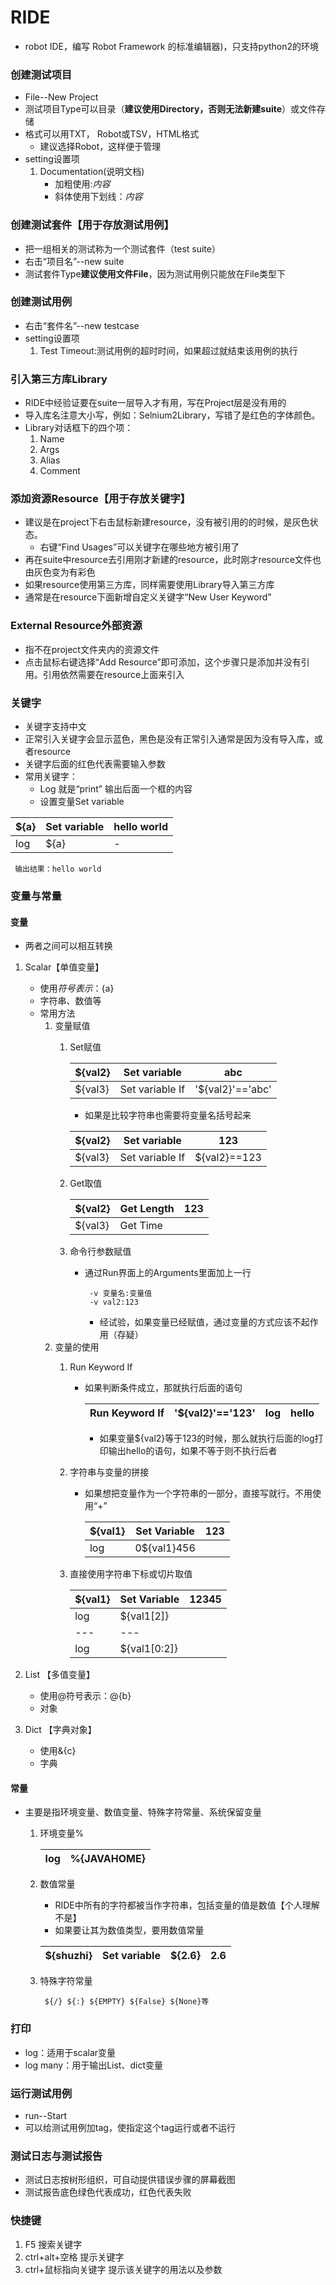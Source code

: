 # RIDE
* robot IDE，编写 Robot Framework 的标准编辑器)，只支持python2的环境
### 创建测试项目
* File--New Project
* 测试项目Type可以目录（**建议使用Directory，否则无法新建suite**）或文件存储
* 格式可以用TXT， Robot或TSV，HTML格式
  * 建议选择Robot，这样便于管理
* setting设置项
  1. Documentation(说明文档)
     * 加粗使用:*内容*
     * 斜体使用下划线：_内容_	 
  
### 创建测试套件【用于存放测试用例】
* 把一组相关的测试称为一个测试套件（test suite）  
* 右击“项目名”--new suite
* 测试套件Type**建议使用文件File**，因为测试用例只能放在File类型下

### 创建测试用例
* 右击“套件名”--new testcase
* setting设置项
  1. Test Timeout:测试用例的超时时间，如果超过就结束该用例的执行
  
### 引入第三方库Library
* RIDE中经验证要在suite一层导入才有用，写在Project层是没有用的
* 导入库名注意大小写，例如：Selnium2Library，写错了是红色的字体颜色。
* Library对话框下的四个项：
  1. Name
  2. Args
  3. Alias
  4. Comment

### 添加资源Resource【用于存放关键字】
* 建议是在project下右击鼠标新建resource，没有被引用的的时候，是灰色状态。
  * 右键“Find Usages”可以关键字在哪些地方被引用了
* 再在suite中resource去引用刚才新建的resource，此时刚才resource文件也由灰色变为有彩色
* 如果resource使用第三方库，同样需要使用Library导入第三方库
* 通常是在resource下面新增自定义关键字“New User Keyword”

### External Resource外部资源
* 指不在project文件夹内的资源文件
* 点击鼠标右键选择“Add Resource”即可添加，这个步骤只是添加并没有引用。引用依然需要在resource上面来引入   

### 关键字
* 关键字支持中文
* 正常引入关键字会显示蓝色，黑色是没有正常引入通常是因为没有导入库，或者resource
* 关键字后面的红色代表需要输入参数
* 常用关键字：
  * Log 就是“print” 输出后面一个框的内容
  * 设置变量Set variable

|  ${a} |Set variable|hello world|
|---|---|---|
|  log |${a} |-|

  ```
   输出结果：hello world
  ```

### 变量与常量
#### 变量
* 两者之间可以相互转换
1. Scalar【单值变量】
   * 使用$符号表示：${a}
   * 字符串、数值等
   * 常用方法
      1. 变量赋值
		  1. Set赋值
			 
			   |  ${val2} |Set variable|abc|
			   |---|---|---|
			   |  ${val3} |Set variable If |'${val2}'=='abc'| yes|no|
			   * 如果是比较字符串也需要将变量名括号起来
			 
			 
			   |  ${val2} |Set variable|123|
			   |---|---|---|
			   |  ${val3} |Set variable If |${val2}==123| yes|no|
			 
		  2. Get取值
			 
			   |  ${val2} |Get Length|123|
			   |---|---|---|
			   |  ${val3} |Get Time|
			 		
		  3. 命令行参数赋值
		     * 通过Run界面上的Arguments里面加上一行
               ```
			    -v 变量名:变量值
				-v val2:123
			   ```						   
		       * 经试验，如果变量已经赋值，通过变量的方式应该不起作用（存疑）
	  2. 变量的使用
         1. Run Keyword If
		    * 如果判断条件成立，那就执行后面的语句
			
               |  Run Keyword If |'${val2}'=='123'|log|hello|
			   |---|---|---|---|
			   
			   * 如果变量${val2}等于123的时候，那么就执行后面的log打印输出hello的语句，如果不等于则不执行后者
         2. 字符串与变量的拼接
             * 如果想把变量作为一个字符串的一部分，直接写就行。不用使用“+”
			 
               | ${val1}|Set Variable|123|
			   |---|---|---|   
			   |log|0${val1}456|
		 3. 直接使用字符串下标或切片取值
		 
               |${val1}|Set Variable|12345|
			   |---|---|---|
               |log|${val1[2]}|
			   |---|---|
               | log|${val1[0:2]}|	 
			   
         	  
2. List 【多值变量】 
   * 使用@符号表示：@{b}
   * 对象
3. Dict 【字典对象】
   * 使用&{c}
   * 字典
#### 常量
* 主要是指环境变量、数值变量、特殊字符常量、系统保留变量
  1. 环境变量%
     
	   |  log |%{JAVAHOME}|
	   |---|---|
	   
	 
  2. 数值常量
     * RIDE中所有的字符都被当作字符串，包括变量的值是数值【个人理解不是】
	 * 如果要让其为数值类型，要用数值常量
     
	  |  ${shuzhi} |Set variable|${2.6}|2.6|
	  |---|---|---|---|
    
     
  3. 特殊字符常量
     ```
	  ${/} ${:} ${EMPTY} ${False} ${None}等
	 ```  
   
### 打印
* log：适用于scalar变量
* log many：用于输出List、dict变量
   
### 运行测试用例
* run--Start
* 可以给测试用例加tag，使指定这个tag运行或者不运行

### 测试日志与测试报告
* 测试日志按树形组织，可自动提供错误步骤的屏幕截图
* 测试报告底色绿色代表成功，红色代表失败

### 快捷键
1. F5 搜索关键字
2. ctrl+alt+空格 提示关键字
3. ctrl+鼠标指向关键字 提示该关键字的用法以及参数




